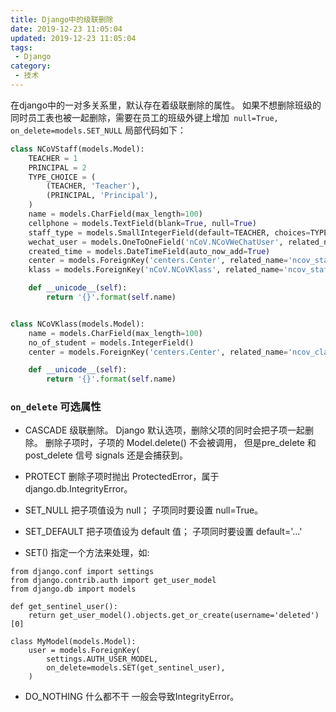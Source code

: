 ```yaml
---
title: Django中的级联删除
date: 2019-12-23 11:05:04
updated: 2019-12-23 11:05:04
tags:
 - Django
category:
 - 技术
---
```

在django中的一对多关系里，默认存在着级联删除的属性。
如果不想删除班级的同时员工表也被一起删除，需要在员工的班级外键上增加``` null=True, on_delete=models.SET_NULL```
局部代码如下：
``` python .models.py
class NCoVStaff(models.Model):
    TEACHER = 1
    PRINCIPAL = 2
    TYPE_CHOICE = (
        (TEACHER, 'Teacher'),
        (PRINCIPAL, 'Principal'),
    )
    name = models.CharField(max_length=100)
    cellphone = models.TextField(blank=True, null=True)
    staff_type = models.SmallIntegerField(default=TEACHER, choices=TYPE_CHOICE)
    wechat_user = models.OneToOneField('nCoV.NCoVWeChatUser', related_name='ncov_staff')
    created_time = models.DateTimeField(auto_now_add=True)
    center = models.ForeignKey('centers.Center', related_name='ncov_staff_center')
    klass = models.ForeignKey('nCoV.NCoVKlass', related_name='ncov_staff_klass', null=True, blank=True, on_delete=models.SET_NULL)

    def __unicode__(self):
        return '{}'.format(self.name)


class NCoVKlass(models.Model):
    name = models.CharField(max_length=100)
    no_of_student = models.IntegerField()
    center = models.ForeignKey('centers.Center', related_name='ncov_classes')

    def __unicode__(self):
        return '{}'.format(self.name)
```

### ```on_delete``` 可选属性
- CASCADE 
级联删除。 Django 默认选项，删除父项的同时会把子项一起删除。
删除子项时，子项的 Model.delete() 不会被调用， 但是pre_delete 和 post_delete 信号 signals 还是会捕获到。

- PROTECT
删除子项时抛出 ProtectedError，属于 django.db.IntegrityError。

- SET_NULL
把子项值设为 null； 子项同时要设置 null=True。

- SET_DEFAULT
把子项值设为 default 值； 子项同时要设置 default='...'

- SET()
指定一个方法来处理，如:
```
from django.conf import settings
from django.contrib.auth import get_user_model
from django.db import models

def get_sentinel_user():
    return get_user_model().objects.get_or_create(username='deleted')[0]

class MyModel(models.Model):
    user = models.ForeignKey(
        settings.AUTH_USER_MODEL,
        on_delete=models.SET(get_sentinel_user),
    )
```
- DO_NOTHING
 什么都不干 一般会导致IntegrityError。
